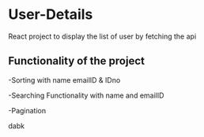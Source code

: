 # User-Details
<p> React project to display the list of user by fetching the api</p>

## Functionality of the project 
<p> -Sorting with name emailID & IDno </p>
<p> -Searching Functionality with name and emailID </p>
<p> -Pagination </p>
dabk



